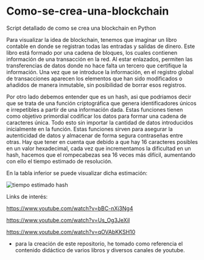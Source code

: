 # Como-se-crea-una-blockchain

Script detallado de como se crea una blockchain en Python 

Para visualizar la idea de blockchain, tenemos que imaginar un libro contable en donde se registran todas las entradas y salidas de dinero. Este libro está formado por una cadena de bloques, los cuales contienen información de una transacción en la red. Al estar enlazados, permiten las transferencias de datos donde no hace falta un tercero que certifique la información. Una vez que se introduce la información, en el registro global de transacciones aparecen los elementos que han sido modificados o añadidos de manera inmutable, sin posibilidad de borrar esos registros.

Por otro lado debemos entender que es un hash, asi que podriamos decir que se trata de una función criptográfica que genera identificadores únicos e irrepetibles a partir de una información dada. Estas funciones tienen como objetivo primordial codificar los datos para formar una cadena de caracteres única. Todo esto sin importar la cantidad de datos introducidos inicialmente en la función. Estas funciones sirven para asegurar la autenticidad de datos y almacenar de forma segura contraseñas entre otras. Hay que tener en cuenta que debido a que hay 16 caracteres posibles en un valor hexadecimal, cada vez que incrementamos la dificultad en un hash, hacemos que el rompecabezas sea 16 veces más difícil, aumentando con ello el tiempo estimado de resolución.

En la tabla inferior se puede visualizar dicha estimación:


![tiempo estimado hash](https://user-images.githubusercontent.com/113166854/217254862-bb32e671-e86b-45dc-b47f-ce473f26857b.png)



Links de interés:


https://www.youtube.com/watch?v=bBC-nXj3Ng4

https://www.youtube.com/watch?v=Us_Og3JeXiI

https://www.youtube.com/watch?v=qOVAbKKSH10


* para la creación de este repositorio, he tomado como referencia el contenido didáctico de varios libros y diversos canales de youtube.
